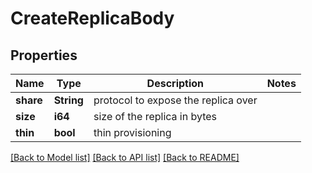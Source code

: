 # CreateReplicaBody

## Properties

Name | Type | Description | Notes
------------ | ------------- | ------------- | -------------
**share** | **String** | protocol to expose the replica over | 
**size** | **i64** | size of the replica in bytes | 
**thin** | **bool** | thin provisioning | 

[[Back to Model list]](../README.md#documentation-for-models) [[Back to API list]](../README.md#documentation-for-api-endpoints) [[Back to README]](../README.md)


